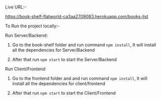Live URL:-

https://book-shelf-flatworld-ca3aa2709083.herokuapp.com/books-list

To Run the project locally:-

Run Server/Backend:

1. Go to the book-shelf folder and run command `npm install`, It will install all the dependencies for Server/Backend

2. After that run `npm start` to start the Server/Backend

Run Client/Frontend

1. Go to the frontend folder and and run command `npm install`, It will install all the dependencies for client/frontend

2. After that run `npm start` to start the Client/Frontend

